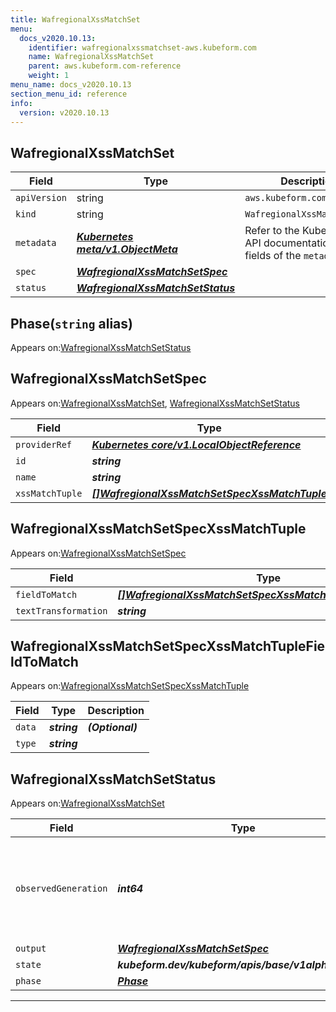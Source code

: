 ```yaml
---
title: WafregionalXssMatchSet
menu:
  docs_v2020.10.13:
    identifier: wafregionalxssmatchset-aws.kubeform.com
    name: WafregionalXssMatchSet
    parent: aws.kubeform.com-reference
    weight: 1
menu_name: docs_v2020.10.13
section_menu_id: reference
info:
  version: v2020.10.13
---
```


## WafregionalXssMatchSet
| Field | Type | Description |
| ------ | ----- | ----------- |
| `apiVersion` | string | `aws.kubeform.com/v1alpha1` |
|    `kind` | string | `WafregionalXssMatchSet` |
| `metadata` | ***[Kubernetes meta/v1.ObjectMeta](https://kubernetes.io/docs/reference/generated/kubernetes-api/v1.13/#objectmeta-v1-meta)***|Refer to the Kubernetes API documentation for the fields of the `metadata` field.|
| `spec` | ***[WafregionalXssMatchSetSpec](#wafregionalxssmatchsetspec)***||
| `status` | ***[WafregionalXssMatchSetStatus](#wafregionalxssmatchsetstatus)***||
## Phase(`string` alias)

Appears on:[WafregionalXssMatchSetStatus](#wafregionalxssmatchsetstatus)

## WafregionalXssMatchSetSpec

Appears on:[WafregionalXssMatchSet](#wafregionalxssmatchset), [WafregionalXssMatchSetStatus](#wafregionalxssmatchsetstatus)

| Field | Type | Description |
| ------ | ----- | ----------- |
| `providerRef` | ***[Kubernetes core/v1.LocalObjectReference](https://kubernetes.io/docs/reference/generated/kubernetes-api/v1.13/#localobjectreference-v1-core)***||
| `id` | ***string***||
| `name` | ***string***||
| `xssMatchTuple` | ***[[]WafregionalXssMatchSetSpecXssMatchTuple](#wafregionalxssmatchsetspecxssmatchtuple)***| ***(Optional)*** |
## WafregionalXssMatchSetSpecXssMatchTuple

Appears on:[WafregionalXssMatchSetSpec](#wafregionalxssmatchsetspec)

| Field | Type | Description |
| ------ | ----- | ----------- |
| `fieldToMatch` | ***[[]WafregionalXssMatchSetSpecXssMatchTupleFieldToMatch](#wafregionalxssmatchsetspecxssmatchtuplefieldtomatch)***||
| `textTransformation` | ***string***||
## WafregionalXssMatchSetSpecXssMatchTupleFieldToMatch

Appears on:[WafregionalXssMatchSetSpecXssMatchTuple](#wafregionalxssmatchsetspecxssmatchtuple)

| Field | Type | Description |
| ------ | ----- | ----------- |
| `data` | ***string***| ***(Optional)*** |
| `type` | ***string***||
## WafregionalXssMatchSetStatus

Appears on:[WafregionalXssMatchSet](#wafregionalxssmatchset)

| Field | Type | Description |
| ------ | ----- | ----------- |
| `observedGeneration` | ***int64***| ***(Optional)*** Resource generation, which is updated on mutation by the API Server.|
| `output` | ***[WafregionalXssMatchSetSpec](#wafregionalxssmatchsetspec)***| ***(Optional)*** |
| `state` | ***kubeform.dev/kubeform/apis/base/v1alpha1.State***| ***(Optional)*** |
| `phase` | ***[Phase](#phase)***| ***(Optional)*** |
---
